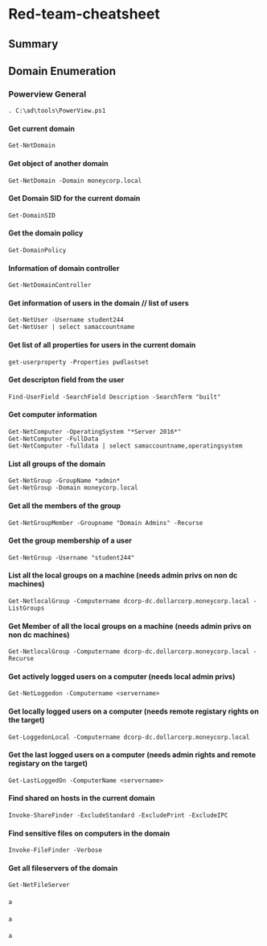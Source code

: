 # Red-team-cheatsheet

## Summary

## Domain Enumeration
### Powerview General
```. C:\ad\tools\PowerView.ps1```

#### Get current domain
```Get-NetDomain```

#### Get object of another domain
```Get-NetDomain -Domain <domainname>
Get-NetDomain -Domain moneycorp.local
```

#### Get Domain SID for the current domain
```Get-DomainSID```

#### Get the domain policy
```Get-DomainPolicy```

#### Information of domain controller
```Get-NetDomainController```

#### Get information of users in the domain // list of users
```Get-NetUser
Get-NetUser -Username student244
Get-NetUser | select samaccountname
```

#### Get list of all properties for users in the current domain
```get-userproperty -Properties pwdlastset```

#### Get descripton field from the user
```Find-UserField -SearchField Description -SearchTerm "built"```

#### Get computer information
```Get-NetComputer
Get-NetComputer -OperatingSystem "*Server 2016*"
Get-NetComputer -FullData
Get-NetComputer -fulldata | select samaccountname,operatingsystem
```

#### List all groups of the domain
```Get-NetGroup
Get-NetGroup -GroupName *admin*
Get-NetGroup -Domain moneycorp.local
```

#### Get all the members of the group
```Get-NetGroupMember -Groupname "group" -Recurse
Get-NetGroupMember -Groupname "Domain Admins" -Recurse
```

#### Get the group membership of a user
```Get-NetGroup -Username "student244"```

#### List all the local groups on a machine (needs admin privs on non dc machines)
```Get-NetlocalGroup -Computername dcorp-dc.dollarcorp.moneycorp.local -ListGroups```

#### Get Member of all the local groups on a machine (needs admin privs on non dc machines)
```Get-NetlocalGroup -Computername dcorp-dc.dollarcorp.moneycorp.local -Recurse```

#### Get actively logged users on a computer (needs local admin privs)
```Get-NetLoggedon -Computername <servername>```

#### Get locally logged users on a computer (needs remote registary rights on the target)
```Get-LoggedonLocal -Computername dcorp-dc.dollarcorp.moneycorp.local```

#### Get the last logged users on a computer (needs admin rights and remote registary on the target)
```Get-LastLoggedOn -ComputerName <servername>```

#### Find shared on hosts in the current domain
```Invoke-ShareFinder -Verbose
Invoke-ShareFinder -ExcludeStandard -ExcludePrint -ExcludeIPC
```

#### Find sensitive files on computers in the domain
```Invoke-FileFinder -Verbose```

#### Get all fileservers of the domain
```Get-NetFileServer```

#### 
```a```

#### 
```a```

#### 
```a```

